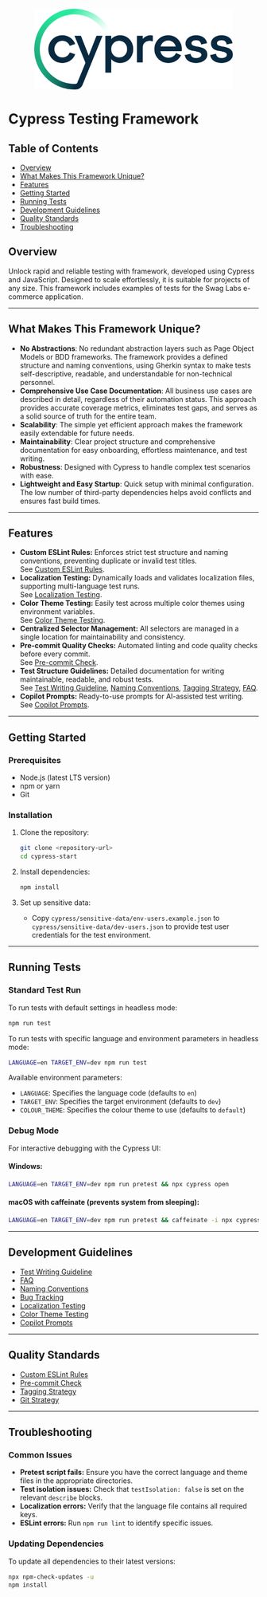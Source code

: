 

<p align="center">
    <picture>
      <source media="(prefers-color-scheme: dark)"  srcset="./assets/cypress-logo-dark.png">
      <source media="(prefers-color-scheme: light)" srcset="./assets/cypress-logo-light.png">
      <img alt="Cypress Logo" src="./assets/cypress-logo-light.png">
    </picture>
</p>

# Cypress Testing Framework

## Table of Contents

- [Overview](#overview)
- [What Makes This Framework Unique?](#what-makes-this-framework-unique)
- [Features](#features)
- [Getting Started](#getting-started)
- [Running Tests](#running-tests)
- [Development Guidelines](#development-guidelines)
- [Quality Standards](#quality-standards)
- [Troubleshooting](#troubleshooting)

## Overview

Unlock rapid and reliable testing with framework, developed using Cypress and JavaScript. Designed to scale
effortlessly, it is suitable for projects of any size. This framework includes examples of tests for the Swag Labs
e-commerce application.

---

## What Makes This Framework Unique?

- **No Abstractions**: No redundant abstraction layers such as Page Object Models or BDD frameworks. The framework
  provides a defined structure and naming conventions, using Gherkin syntax to make tests self-descriptive, readable, and
  understandable for non-technical personnel.
- **Comprehensive Use Case Documentation**: All business use cases are described in detail, regardless of their
  automation status. This approach provides accurate coverage metrics, eliminates test gaps, and serves as a solid source of truth
  for the entire team.
- **Scalability**: The simple yet efficient approach makes the framework easily extendable for future needs.
- **Maintainability**: Clear project structure and comprehensive documentation for easy onboarding,
  effortless maintenance, and test writing.
- **Robustness**: Designed with Cypress to handle complex test scenarios with ease.
- **Lightweight and Easy Startup**: Quick setup with minimal configuration. The low number of third-party dependencies
  helps avoid conflicts and ensures fast build times.

---

## Features

- **Custom ESLint Rules:** Enforces strict test structure and naming conventions, preventing duplicate or invalid test
  titles.  
  See [Custom ESLint Rules](docs/eslint-custom-rules.md).
- **Localization Testing:** Dynamically loads and validates localization files, supporting multi-language test runs.  
  See [Localization Testing](docs/localization-testing.md).
- **Color Theme Testing:** Easily test across multiple color themes using environment variables.  
  See [Color Theme Testing](docs/colour-theme-testing.md).
- **Centralized Selector Management:** All selectors are managed in a single location for maintainability and
  consistency.
- **Pre-commit Quality Checks:** Automated linting and code quality checks before every commit.  
  See [Pre-commit Check](docs/pre-commit-check.md).
- **Test Structure Guidelines:** Detailed documentation for writing maintainable, readable, and robust tests.  
  See [Test Writing Guideline](docs/test-writing-guideline.md), [Naming Conventions](docs/naming-conventions.md), [Tagging Strategy](docs/tagging-strategy.md), [FAQ](docs/faq.md).
- **Copilot Prompts:** Ready-to-use prompts for AI-assisted test writing.  
  See [Copilot Prompts](docs/copilot-prompts.md).

---

## Getting Started

### Prerequisites

- Node.js (latest LTS version)
- npm or yarn
- Git

### Installation

1. Clone the repository:

   ```bash
   git clone <repository-url>
   cd cypress-start
   ```

2. Install dependencies:

   ```bash
   npm install
   ```

3. Set up sensitive data:

    - Copy `cypress/sensitive-data/env-users.example.json` to `cypress/sensitive-data/dev-users.json` to provide test
      user credentials for the test environment.

---

## Running Tests

### Standard Test Run

To run tests with default settings in headless mode:

```bash
npm run test
```

To run tests with specific language and environment parameters in headless mode:

```bash
LANGUAGE=en TARGET_ENV=dev npm run test
```

Available environment parameters:

- `LANGUAGE`: Specifies the language code (defaults to `en`)
- `TARGET_ENV`: Specifies the target environment (defaults to `dev`)
- `COLOUR_THEME`: Specifies the colour theme to use (defaults to `default`)

### Debug Mode

For interactive debugging with the Cypress UI:

#### Windows:

```bash
LANGUAGE=en TARGET_ENV=dev npm run pretest && npx cypress open
```

#### macOS with caffeinate (prevents system from sleeping):

```bash
LANGUAGE=en TARGET_ENV=dev npm run pretest && caffeinate -i npx cypress open
```

---

## Development Guidelines

- [Test Writing Guideline](docs/test-writing-guideline.md)
- [FAQ](docs/faq.md)
- [Naming Conventions](docs/naming-conventions.md)
- [Bug Tracking](docs/bug-tracking.md)
- [Localization Testing](docs/localization-testing.md)
- [Color Theme Testing](docs/colour-theme-testing.md)
- [Copilot Prompts](docs/copilot-prompts.md)

---

## Quality Standards

- [Custom ESLint Rules](docs/eslint-custom-rules.md)
- [Pre-commit Check](docs/pre-commit-check.md)
- [Tagging Strategy](docs/tagging-strategy.md)
- [Git Strategy](docs/git-strategy.md)

---

## Troubleshooting

### Common Issues

- **Pretest script fails:** Ensure you have the correct language and theme files in the appropriate directories.
- **Test isolation issues:** Check that `testIsolation: false` is set on the relevant `describe` blocks.
- **Localization errors:** Verify that the language file contains all required keys.
- **ESLint errors:** Run `npm run lint` to identify specific issues.

### Updating Dependencies

To update all dependencies to their latest versions:

```bash
npx npm-check-updates -u
npm install
```
